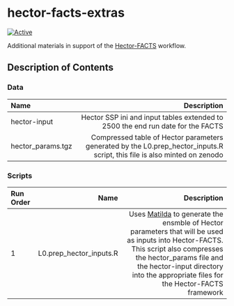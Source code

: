 # hector-facts-extras

[![Active](https://www.repostatus.org/badges/latest/active.svg)](https://www.repostatus.org/badges/latest/active.svg)

Additional materials in support of the [Hector-FACTS](https://github.com/kdorheim/hector-facts) workflow. 


## Description of Contents 

### Data 

|Name                 |Description                                              |
|:--------------------|--------------------------------------------------------:|
| hector-input        |Hector SSP ini and input tables extended to 2500 the end run date for the FACTS|
| hector_params.tgz   |Compressed table of Hector parameters generated by the L0.prep_hector_inputs.R script, this file is also minted on zenodo| 

### Scripts

| Run Order|Name                       | Description                                              |
|:---------|--------------------------:|---------------------------------------------------------:|
|1         | L0.prep_hector_inputs.R   |Uses [Matilda](https://github.com/JGCRI/matilda) to generate the ensmble of Hector parameters that will be used as inputs into Hector-FACTS. This script also compresses the hector_params file and the hector-input directory into the appropriate files for the Hector-FACTS framework|
